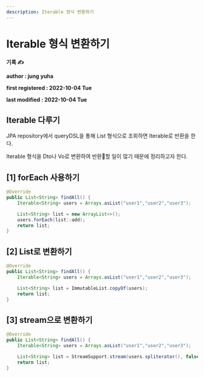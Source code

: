 ```yaml
---
description: Iterable 형식 변환하기
---
```


# Iterable 형식 변환하기

**기록 ✍️**

**author : jung yuha**

**first registered : 2022-10-04 Tue**

**last modified : 2022-10-04 Tue**

## Iterable 다루기

JPA repository에서 queryDSL을 통해  List 형식으로 조회하면 Iterable로 반환을 한다.&#x20;

Iterable 형식을  Dto나 Vo로 변환하여 반환할 일이 많기 때문에 정리하고자 한다.

## \[1] forEach 사용하기 <a href="#foreach" id="foreach"></a>

```java
@Override
public List<String> findAll() {
    Iterable<String> users = Arrays.asList("user1","user2","user3");

    List<String> list = new ArrayList<>();
    users.forEach(list::add);
    return list;
}
```

## \[2] List로 변환하기 <a href="#list" id="list"></a>

```java
@Override
public List<String> findAll() {
    Iterable<String> users = Arrays.asList("user1","user2","user3");

    List<String> list = ImmutableList.copyOf(users);
    return list;
}
```

## \[3] stream으로 변환하기 <a href="#stream" id="stream"></a>

```java
@Override
public List<String> findAll() {
    Iterable<String> users = Arrays.asList("user1","user2","user3");

    List<String> list = StreamSupport.stream(users.spliterator(), false).collect(Collectors.toList());
    return list;
}
```

